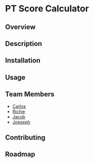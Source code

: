 # PT Score Calculator
## Overview
## Description
## Installation
## Usage
## Team Members
- [Carlos](https://github.com/gncarlos)
- [Richie](https://github.com/rhayden096)
- [Jacob](https://github.com/musselman22)
- [Joeseph](https://github.com/joesephx2)
## Contributing
## Roadmap